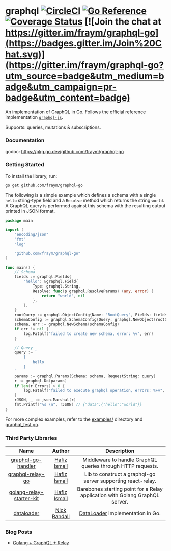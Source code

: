 # graphql [![CircleCI](https://circleci.com/gh/fraym/graphql-go/tree/master.svg?style=svg)](https://circleci.com/gh/fraym/graphql-go/tree/master) [![Go Reference](https://pkg.go.dev/badge/github.com/fraym/graphql-go.svg)](https://pkg.go.dev/github.com/fraym/graphql-go) [![Coverage Status](https://coveralls.io/repos/github/fraym/graphql-go/badge.svg?branch=master)](https://coveralls.io/github/fraym/graphql-go?branch=master) [![Join the chat at https://gitter.im/fraym/graphql-go](https://badges.gitter.im/Join%20Chat.svg)](https://gitter.im/fraym/graphql-go?utm_source=badge&utm_medium=badge&utm_campaign=pr-badge&utm_content=badge)

An implementation of GraphQL in Go. Follows the official reference implementation [`graphql-js`](https://github.com/graphql/graphql-js).

Supports: queries, mutations & subscriptions.

### Documentation

godoc: https://pkg.go.dev/github.com/fraym/graphql-go

### Getting Started

To install the library, run:

```bash
go get github.com/fraym/graphql-go
```

The following is a simple example which defines a schema with a single `hello` string-type field and a `Resolve` method which returns the string `world`. A GraphQL query is performed against this schema with the resulting output printed in JSON format.

```go
package main

import (
	"encoding/json"
	"fmt"
	"log"

	"github.com/fraym/graphql-go"
)

func main() {
	// Schema
	fields := graphql.Fields{
		"hello": &graphql.Field{
			Type: graphql.String,
			Resolve: func(p graphql.ResolveParams) (any, error) {
				return "world", nil
			},
		},
	}
	rootQuery := graphql.ObjectConfig{Name: "RootQuery", Fields: fields}
	schemaConfig := graphql.SchemaConfig{Query: graphql.NewObject(rootQuery)}
	schema, err := graphql.NewSchema(schemaConfig)
	if err != nil {
		log.Fatalf("failed to create new schema, error: %v", err)
	}

	// Query
	query := `
		{
			hello
		}
	`
	params := graphql.Params{Schema: schema, RequestString: query}
	r := graphql.Do(params)
	if len(r.Errors) > 0 {
		log.Fatalf("failed to execute graphql operation, errors: %+v", r.Errors)
	}
	rJSON, _ := json.Marshal(r)
	fmt.Printf("%s \n", rJSON) // {"data":{"hello":"world"}}
}
```

For more complex examples, refer to the [examples/](https://github.com/fraym/graphql-go/tree/master/examples/) directory and [graphql_test.go](https://github.com/fraym/graphql-go/blob/master/graphql_test.go).

### Third Party Libraries

|                                     Name                                      |                     Author                      |                                 Description                                  |
| :---------------------------------------------------------------------------: | :---------------------------------------------: | :--------------------------------------------------------------------------: |
|     [graphql-go-handler](https://github.com/fraym/graphql-go-go-handler)      |    [Hafiz Ismail](https://github.com/sogko)     |         Middleware to handle GraphQL queries through HTTP requests.          |
|       [graphql-relay-go](https://github.com/fraym/graphql-go-relay-go)        |    [Hafiz Ismail](https://github.com/sogko)     |         Lib to construct a graphql-go server supporting react-relay.         |
| [golang-relay-starter-kit](https://github.com/sogko/golang-relay-starter-kit) |    [Hafiz Ismail](https://github.com/sogko)     | Barebones starting point for a Relay application with Golang GraphQL server. |
|           [dataloader](https://github.com/nicksrandall/dataloader)            | [Nick Randall](https://github.com/nicksrandall) |  [DataLoader](https://github.com/facebook/dataloader) implementation in Go.  |

### Blog Posts

- [Golang + GraphQL + Relay](https://wehavefaces.net/learn-golang-graphql-relay-1-e59ea174a902)
